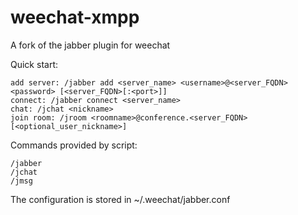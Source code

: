 weechat-xmpp
============

A fork of the jabber plugin for weechat

Quick start:

    add server: /jabber add <server_name> <username>@<server_FQDN> <password> [<server_FQDN>[:<port>]]
    connect: /jabber connect <server_name>
    chat: /jchat <nickname>
    join room: /jroom <roomname>@conference.<server_FQDN> [<optional_user_nickname>]

Commands provided by script:

    /jabber
    /jchat
    /jmsg

The configuration is stored in ~/.weechat/jabber.conf
